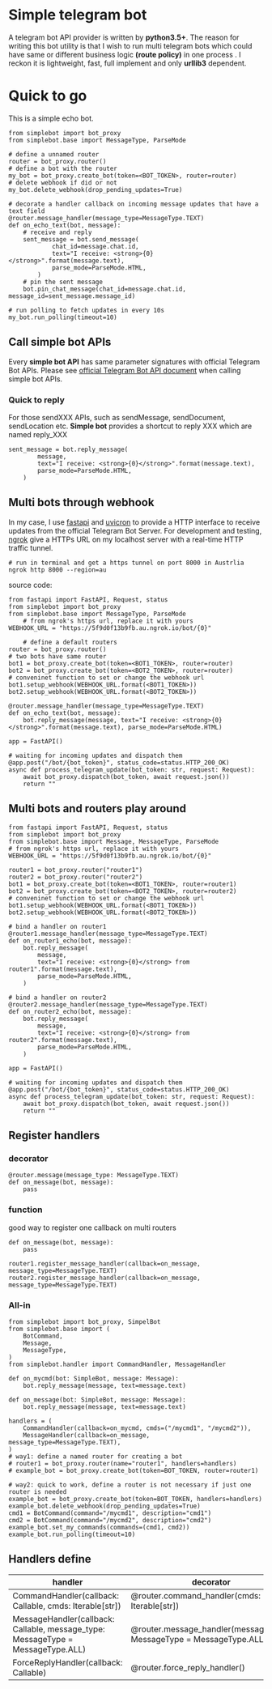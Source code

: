 # Simple telegram bot

A telegram bot API provider is written by **python3.5+**.
The reason for writing this bot utility is that I wish to run multi telegram bots which could have same or different business logic **(route policy)** in one process . I reckon it is lightweight, fast, full implement and only **urllib3** dependent.

# Quick to go

This is a simple echo bot.

    
	from simplebot import bot_proxy
	from simplebot.base import MessageType, ParseMode
	
	# define a unnamed router
	router = bot_proxy.router()
	# define a bot with the router
	my_bot = bot_proxy.create_bot(token=<BOT_TOKEN>, router=router)
	# delete webhook if did or not
	my_bot.delete_webhook(drop_pending_updates=True)
	
	# decorate a handler callback on incoming message updates that have a text field
	@router.message_handler(message_type=MessageType.TEXT)
	def on_echo_text(bot, message):
	    # receive and reply
	    sent_message = bot.send_message(
		        chat_id=message.chat.id,
		        text="I receive: <strong>{0}</strong>".format(message.text),
		        parse_mode=ParseMode.HTML,
		    )
	    # pin the sent message
	    bot.pin_chat_message(chat_id=message.chat.id, message_id=sent_message.message_id)
	    
	# run polling to fetch updates in every 10s    
	my_bot.run_polling(timeout=10)


## Call simple bot APIs

Every **simple bot API** has same parameter signatures with official Telegram Bot APIs. Please see [official Telegram Bot API document](ttps://core.telegram.org/bots/api) when calling simple bot APIs.

### Quick to reply

For those sendXXX APIs, such as sendMessage, sendDocument, sendLocation etc. **Simple bot** provides a shortcut to reply XXX which are named reply_XXX

	sent_message = bot.reply_message(
	        message,
	        text="I receive: <strong>{0}</strong>".format(message.text),
	        parse_mode=ParseMode.HTML,
	    )
## Multi bots through webhook

In my case, I use [fastapi](https://fastapi.tiangolo.com/) and [uvicron](https://www.uvicorn.org/) to provide a HTTP interface to receive updates from the official Telegram Bot Server. For development and testing, [ngrok](https://ngrok.com/) give a HTTPs URL on my localhost server with a real-time HTTP traffic tunnel.

	
	# run in terminal and get a https tunnel on port 8000 in Austrlia
	ngrok http 8000 --region=au

source code:

  	from fastapi import FastAPI, Request, status
	from simplebot import bot_proxy
  	from simplebot.base import MessageType, ParseMode
    	# from ngrok's https url, replace it with yours
  	WEBHOOK_URL = "https://5f9d0f13b9fb.au.ngrok.io/bot/{0}"

    	# define a default routers
  	router = bot_proxy.router()
	# two bots have same router
	bot1 = bot_proxy.create_bot(token=<BOT1_TOKEN>, router=router)
	bot2 = bot_proxy.create_bot(token=<BOT2_TOKEN>, router=router)
	# conveninet function to set or change the webhook url
	bot1.setup_webhook(WEBHOOK_URL.format(<BOT1_TOKEN>))
	bot2.setup_webhook(WEBHOOK_URL.format(<BOT2_TOKEN>))

	@router.message_handler(message_type=MessageType.TEXT)
	def on_echo_text(bot, message):
	    bot.reply_message(message, text="I receive: <strong>{0}</strong>".format(message.text), parse_mode=ParseMode.HTML)

	app = FastAPI()
	
	# waiting for incoming updates and dispatch them
	@app.post("/bot/{bot_token}", status_code=status.HTTP_200_OK)
	async def process_telegram_update(bot_token: str, request: Request):
	    await bot_proxy.dispatch(bot_token, await request.json())
	    return ""

## Multi bots and routers play around

	from fastapi import FastAPI, Request, status
	from simplebot import bot_proxy
	from simplebot.base import Message, MessageType, ParseMode
	# from ngrok's https url, replace it with yours
	WEBHOOK_URL = "https://5f9d0f13b9fb.au.ngrok.io/bot/{0}"

	router1 = bot_proxy.router("router1")
	router2 = bot_proxy.router("router2")
	bot1 = bot_proxy.create_bot(token=<BOT1_TOKEN>, router=router1)
	bot2 = bot_proxy.create_bot(token=<BOT2_TOKEN>, router=router2)
	# conveninet function to set or change the webhook url
	bot1.setup_webhook(WEBHOOK_URL.format(<BOT1_TOKEN>))
	bot2.setup_webhook(WEBHOOK_URL.format(<BOT2_TOKEN>))

	# bind a handler on router1
	@router1.message_handler(message_type=MessageType.TEXT)
	def on_router1_echo(bot, message):
	    bot.reply_message(
	        message,
	        text="I receive: <strong>{0}</strong> from router1".format(message.text),
	        parse_mode=ParseMode.HTML,
	    )
	   
	# bind a handler on router2
	@router2.message_handler(message_type=MessageType.TEXT)
	def on_router2_echo(bot, message):
	    bot.reply_message(
	        message,
	        text="I receive: <strong>{0}</strong> from router2".format(message.text),
	        parse_mode=ParseMode.HTML,
	    )
	    
	app = FastAPI()
	
	# waiting for incoming updates and dispatch them
	@app.post("/bot/{bot_token}", status_code=status.HTTP_200_OK)
	async def process_telegram_update(bot_token: str, request: Request):
	    await bot_proxy.dispatch(bot_token, await request.json())
	    return ""

##  Register handlers



### decorator
	@router.message(message_type: MessageType.TEXT)
	def on_message(bot, message):
		pass

### function
good way to register one callback on multi routers

	def on_message(bot, message):
	    pass
		
	router1.register_message_handler(callback=on_message, message_type=MessageType.TEXT)
	router2.register_message_handler(callback=on_message, message_type=MessageType.TEXT)

### All-in
	from simplebot import bot_proxy, SimpelBot
	from simplebot.base import (
	    BotCommand,
	    Message,
	    MessageType,
	)
	from simplebot.handler import CommandHandler, MessageHandler

	def on_mycmd(bot: SimpleBot, message: Message):
	    bot.reply_message(message, text=message.text)

	def on_message(bot: SimpleBot, message: Message):
	    bot.reply_message(message, text=message.text)

	handlers = (
	    CommandHandler(callback=on_mycmd, cmds=("/mycmd1", "/mycmd2")),
	    MessageHandler(callback=on_message, message_type=MessageType.TEXT),
	)
	# way1: define a named router for creating a bot
	# router1 = bot_proxy.router(name="router1", handlers=handlers)
	# example_bot = bot_proxy.create_bot(token=BOT_TOKEN, router=router1)

	# way2: quick to work, define a router is not necessary if just one router is needed
	example_bot = bot_proxy.create_bot(token=BOT_TOKEN, handlers=handlers)
	example_bot.delete_webhook(drop_pending_updates=True)
	cmd1 = BotCommand(command="/mycmd1", description="cmd1")
	cmd2 = BotCommand(command="/mycmd2", description="cmd2")
	example_bot.set_my_commands(commands=(cmd1, cmd2))
	example_bot.run_polling(timeout=10)

## Handlers define
|handler         |decorator                      |function                     |
|----------------|-------------------------------|-----------------------------|
|CommandHandler(callback: Callable, cmds: Iterable[str])|@router.command_handler(cmds: Iterable[str])|router.register_command_handler(callback: Callable, cmds: Iterable[str]) |
|MessageHandler(callback: Callable, message_type: MessageType = MessageType.ALL)|@router.message_handler(message_type: MessageType = MessageType.ALL)         |router.register_message_handler(callback: Callable, message_type: MessageType = MessageType.ALL)|
|ForceReplyHandler(callback: Callable)|@router.force_reply_handler()|router.register_force_reply_handler(callback: Callable)|
